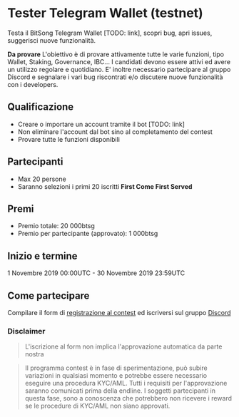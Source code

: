 # Tester Telegram Wallet (testnet)
Testa il BitSong Telegram Wallet [TODO: link], scopri bug, apri issues, suggerisci nuove funzionalità.

**Da provare**
L'obiettivo è di provare attivamente tutte le varie funzioni, tipo Wallet, Staking, Governance, IBC...
I candidati devono essere attivi ed avere un utilizzo regolare e quotidiano. E' inoltre necessario partecipare al gruppo Discord e segnalare i vari bug riscontrati e/o discutere nuove funzionalità con i developers.

## Qualificazione
- Creare o importare un account tramite il bot [TODO: link]
- Non eliminare l'account dal bot sino al completamento del contest
- Provare tutte le funzioni disponibili

## Partecipanti
- Max 20 persone
- Saranno selezioni i primi 20 iscritti **First Come First Served**

## Premi
- Premio totale: 20 000btsg
- Premio per partecipante (approvato): 1 000btsg

## Inizio e termine
1 Novembre 2019 00:00UTC - 30 Novembre 2019 23:59UTC

## Come partecipare
Compilare il form di [registrazione al contest]() ed iscriversi sul gruppo [Discord](https://discord.gg/KeHPnSa)

### Disclaimer
> L'iscrizione al form non implica l'approvazione automatica da parte nostra

> Il programma contest è in fase di sperimentazione, può subire variazioni in qualsiasi momento e potrebbe essere necessario eseguire una procedura KYC/AML. Tutti i requisiti per l'approvazione saranno comunicati prima della endline. I soggetti partecipanti in questa fase, sono a conoscenza che potrebbero non ricevere i reward se le procedure di KYC/AML non siano approvati.
